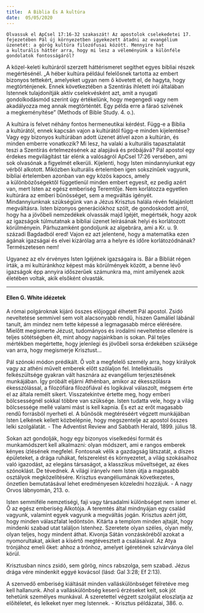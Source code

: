 ```yaml
---
title:  A Biblia És A kultúra
date:  05/05/2020
---
```


`Olvassuk el ApCsel 17:16-32 szakaszát! Az apostolok cselekedetei 17. fejezetében Pál új környezetben igyekezett átadni az evangélium üzenetét: a görög kultúra filozófusai között. Mennyire hat a kulturális háttér arra, hogy mi lesz a véleményünk a különféle gondolatok fontosságáról?`

A közel-keleti kultúráról szerzett háttérismeret segíthet egyes bibliai részek megértésénél. „A héber kultúra például felelősnek tartotta az embert bizonyos tettekért, amelyeket ugyan nem ő követett el, de hagyta, hogy megtörténjenek. Ennek következtében a Szentírás ihletett írói általában Istennek tulajdonítják aktív cselekvésként azt, amit a nyugati gondolkodásmód szerint úgy értékelünk, hogy megengedi vagy nem akadályozza meg annak megtörténtét. Egy példa erre a fáraó szívének a megkeményítése” (Methods of Bible Study. 4. o.).

A kultúra is felvet néhány fontos hermeneutikai kérdést. Függ-e a Biblia a kultúrától, ennek kapcsán vajon a kultúrától függ-e minden kijelentése? Vagy egy bizonyos kultúrában adott üzenet átível azon a kultúrán, és minden emberre vonatkozik? Mi lesz, ha valaki a kulturális tapasztalatát teszi a Szentírás értelmezésének az alapjává és próbájává? Pál apostol egy érdekes megvilágítást tár elénk a valóságról ApCsel 17:26 versében, ami sok olvasónak a figyelmét elkerüli. Kijelenti, hogy Isten mindannyiunkat egy vérből alkotott. Miközben kulturális értelemben igen sokszínűek vagyunk, bibliai értelemben azonban van egy közös kapocs, amely a különbözőségektől függetlenül minden embert egyesít, ez pedig azért van, mert Isten az egész emberiség Teremtője. Nem korlátozza egyetlen kultúrára az emberi bűnösséget, sem a megváltás igényét. Mindannyiunknak szükségünk van a Jézus Krisztus halála révén felajánlott megváltásra. Isten bizonyos generációkhoz szólt, de gondoskodott arról, hogy ha a jövőbeli nemzedékek olvassák majd Igéjét, megértsék, hogy azok az igazságok túlmutatnak a bibliai üzenet leírásának helyi és korlátozott körülményein. Párhuzamként gondoljunk az algebrára, ami a Kr. u. 9. századi Bagdadból ered! Vajon ez azt jelentené, hogy a matematika ezen ágának igazságai és elvei kizárólag arra a helyre és időre korlátozódnának? Természetesen nem!

Ugyanez az elv érvényes Isten Igéjének igazságaira is. Bár a Bibliát régen írták, a mi kultúránkhoz képest más körülmények között, a benne lévő igazságok épp annyira időszerűek számunkra ma, mint amilyenek azok életében voltak, akik elsőként olvasták.

---

#### Ellen G. White idézetek

A római polgároknak kijáró összes előjoggal élhetett Pál apostol. Zsidó neveltetése semmivel sem volt alacsonyabb rendű, hiszen Gamáliel lábánál tanult, ám mindez nem tette képessé a legmagasabb mérce elérésére. Mielőtt megismerte Jézust, tudományos és irodalmi neveltetése ellenére is teljes sötétségben élt, mint ahogy napjainkban is sokan. Pál teljes mértékben megértette, hogy jelenlegi és jövőbeli sorsa érdekében szüksége van arra, hogy megismerje Krisztust...

Pál szónoki módon prédikált. Ő volt a megfelelő személy arra, hogy királyok vagy az athéni művelt emberek előtt szólaljon fel. Intellektuális felkészültsége gyakran vált hasznára az evangélium terjesztésének munkájában. Így próbált eljárni Athénban, amikor az ékesszólásra ékesszólással, a filozófiára filozófiával és logikával válaszolt, mégsem érte el az általa remélt sikert. Visszatekintve értette meg, hogy emberi bölcsességnél sokkal többre van szüksége. Isten tudatta vele, hogy a világ bölcsessége mellé valami mást is kell kapnia. És ezt az erőt magasabb rendű forrásból nyerheti el. A bűnösök megtéréséért végzett munkájában Isten Lelkének kellett közbelépnie, hogy megszentelje az apostol összes lelki szolgálatát. - The Adventist Review and Sabbath Herald, 1899. július 18.

Sokan azt gondolják, hogy egy bizonyos viselkedési formát és munkamódszert kell alkalmazni: olyan módszert, ami e rangos emberek kényes ízlésének megfelel. Fontosnak vélik a gazdagság látszatát, a díszes épületeket, a drága ruhákat, felszerelést és környezetet, a világ szokásaihoz való igazodást, az elegáns társaságot, a klasszikus műveltséget, az ékes szónoklást. De tévednek. A világi irányelv nem Isten útja a magasabb osztályok megközelítésére. Krisztus evangéliumának következetes, önzetlen bemutatásával lehet eredményesen közeledni hozzájuk. - A nagy Orvos lábnyomán, 213. o.

Isten semmiféle nemzetiségi, faji vagy társadalmi különbséget nem ismer el. Ő az egész emberiség Alkotója. A teremtés által mindnyájan egy család vagyunk, valamint egyek vagyunk a megváltás jogán. Krisztus azért jött, hogy minden válaszfalat ledöntsön. Kitárta a templom minden ajtaját, hogy mindenki szabad utat találjon Istenhez. Szeretete olyan széles, olyan mély, olyan teljes, hogy mindent áthat. Kivonja Sátán vonzásköréből azokat a nyomorultakat, akiket a kísértő megtévesztett a csalásaival. Az Atya trónjához emeli őket: ahhoz a trónhoz, amelyet ígéretének szivárványa ölel körül.

Krisztusban nincs zsidó, sem görög, nincs rabszolga, sem szabad. Jézus drága vére mindenkit eggyé kovácsol (lásd: Gal 3:28; Ef 2:13).

A szenvedő emberiség kiáltását minden valláskülönbséget félretéve meg kell hallanunk. Ahol a valláskülönbség keserű érzéseket kelt, sok jót tehetünk személyes munkával. A szeretettel végzett szolgálat eloszlatja az előítéletet, és lelkeket nyer meg Istennek. - Krisztus példázatai, 386. o.

